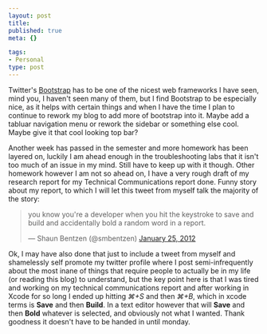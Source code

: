 ```yaml
--- 
layout: post
title: 
published: true
meta: {}

tags: 
- Personal
type: post
---
```

Twitter's [Bootstrap](https://github.com/twitter/bootstrap) has to be one of the nicest web frameworks I have seen, mind you, I haven't seen many of them, but I find Bootstrap to be especially nice, as it helps with certain things and when I have the time I plan to continue to rework my blog to add more of bootstrap into it. Maybe add a tabluar navigation menu or rework the sidebar or something else cool. Maybe give it that cool looking top bar?   

Another week has passed in the semester and more homework has been layered on, luckily I am ahead enough in the troubleshooting labs that it isn't too much of an issue in my mind. Still have to keep up with it though. Other homework however I am not so ahead on, I have a very rough draft of my research report for my Technical Communications report done. Funny story about my report, to which I will let this tweet from myself talk the majority of the story:

<blockquote class="twitter-tweet"><p>you know you're a developer when you hit the keystroke to save and build and accidentally bold a random word in a report.</p>&mdash; Shaun Bentzen (@smbentzen) <a href="https://twitter.com/smbentzen/status/162259013059350528" data-datetime="2012-01-25T19:42:17+00:00">January 25, 2012</a></blockquote>

Ok, I may have also done that just to include a tweet from myself and shamelessly self promote my twitter profile where I post semi-infrequently about the most inane of things that require people to actually be in my life (or reading this blog) to understand, but the key point here is that I was tired and working on my technical communications report and after working in Xcode for so long I ended up hitting _⌘+S_ and then _⌘+B_, which in xcode terms is __Save__ and then __Build__. In a text editor however that will __Save__ and then __Bold__ whatever is selected, and obviously not what I wanted. Thank goodness it doesn't have to be handed in until monday.